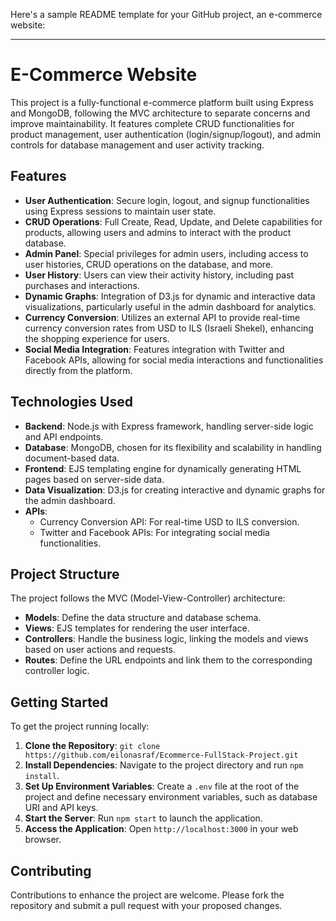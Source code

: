 Here's a sample README template for your GitHub project, an e-commerce website:

---

# E-Commerce Website

This project is a fully-functional e-commerce platform built using Express and MongoDB, following the MVC architecture to separate concerns and improve maintainability. It features complete CRUD functionalities for product management, user authentication (login/signup/logout), and admin controls for database management and user activity tracking.

## Features

- **User Authentication**: Secure login, logout, and signup functionalities using Express sessions to maintain user state.
- **CRUD Operations**: Full Create, Read, Update, and Delete capabilities for products, allowing users and admins to interact with the product database.
- **Admin Panel**: Special privileges for admin users, including access to user histories, CRUD operations on the database, and more.
- **User History**: Users can view their activity history, including past purchases and interactions.
- **Dynamic Graphs**: Integration of D3.js for dynamic and interactive data visualizations, particularly useful in the admin dashboard for analytics.
- **Currency Conversion**: Utilizes an external API to provide real-time currency conversion rates from USD to ILS (Israeli Shekel), enhancing the shopping experience for users.
- **Social Media Integration**: Features integration with Twitter and Facebook APIs, allowing for social media interactions and functionalities directly from the platform.

## Technologies Used

- **Backend**: Node.js with Express framework, handling server-side logic and API endpoints.
- **Database**: MongoDB, chosen for its flexibility and scalability in handling document-based data.
- **Frontend**: EJS templating engine for dynamically generating HTML pages based on server-side data.
- **Data Visualization**: D3.js for creating interactive and dynamic graphs for the admin dashboard.
- **APIs**:
  - Currency Conversion API: For real-time USD to ILS conversion.
  - Twitter and Facebook APIs: For integrating social media functionalities.

## Project Structure

The project follows the MVC (Model-View-Controller) architecture:

- **Models**: Define the data structure and database schema.
- **Views**: EJS templates for rendering the user interface.
- **Controllers**: Handle the business logic, linking the models and views based on user actions and requests.
- **Routes**: Define the URL endpoints and link them to the corresponding controller logic.

## Getting Started

To get the project running locally:

1. **Clone the Repository**: `git clone https://github.com/eilonasraf/Ecommerce-FullStack-Project.git`
2. **Install Dependencies**: Navigate to the project directory and run `npm install`.
3. **Set Up Environment Variables**: Create a `.env` file at the root of the project and define necessary environment variables, such as database URI and API keys.
4. **Start the Server**: Run `npm start` to launch the application.
5. **Access the Application**: Open `http://localhost:3000` in your web browser.

## Contributing

Contributions to enhance the project are welcome. Please fork the repository and submit a pull request with your proposed changes.
